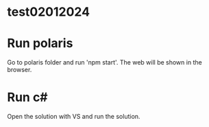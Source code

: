# test02012024

# Run polaris 

Go to polaris folder and run 'npm start'. The web will be shown in the browser.

# Run c#

Open the solution with VS and run the solution.